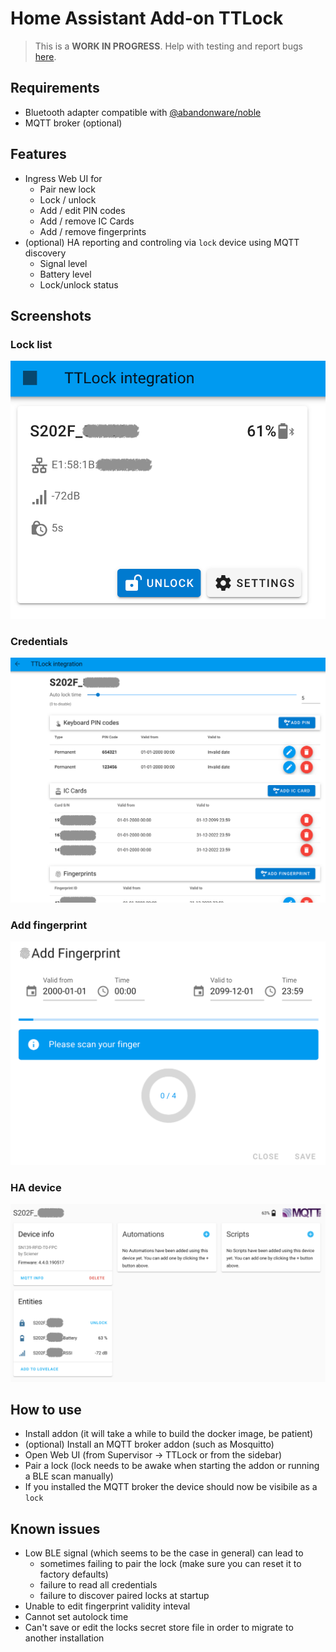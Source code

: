 # Home Assistant Add-on TTLock

> This is a **WORK IN PROGRESS**. Help with testing and report bugs [here](https://github.com/kind3r/hass-addons/issues).

## Requirements
- Bluetooth adapter compatible with [@abandonware/noble](https://github.com/abandonware/noble)
- MQTT broker (optional)

## Features
- Ingress Web UI for
  - Pair new lock
  - Lock / unlock
  - Add / edit PIN codes
  - Add / remove IC Cards
  - Add / remove fingerprints
- (optional) HA reporting and controling via `lock` device using MQTT discovery
  - Signal level
  - Battery level
  - Lock/unlock status

## Screenshots

### Lock list  
![Lock list](./img/frontend1.png)  

### Credentials  
![Credentials](./img/frontend2.png)  

### Add fingerprint  
![Add fingerprint](./img/frontend3.png)  

### HA device
![HA device](./img/ha1.png)  


## How to use
- Install addon (it will take a while to build the docker image, be patient)
- (optional) Install an MQTT broker addon (such as Mosquitto)
- Open Web UI (from Supervisor -> TTLock or from the sidebar)
- Pair a lock (lock needs to be awake when starting the addon or running a BLE scan manually)
- If you installed the MQTT broker the device should now be visibile as a `lock`

## Known issues
- Low BLE signal (which seems to be the case in general) can lead to
  - sometimes failing to pair the lock (make sure you can reset it to factory defaults)
  - failure to read all credentials
  - failure to discover paired locks at startup
- Unable to edit fingerprint validity inteval
- Cannot set autolock time
- Can't save or edit the locks secret store file in order to migrate to another installation




